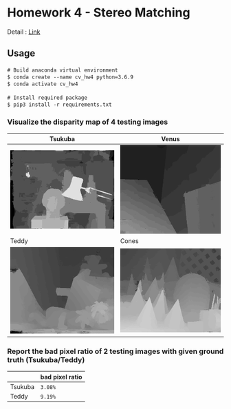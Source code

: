 # Homework 4 - Stereo Matching
Detail : [Link](hw4.pdf)

## Usage
```shell
# Build anaconda virtual environment
$ conda create --name cv_hw4 python=3.6.9
$ conda activate cv_hw4

# Install required package
$ pip3 install -r requirements.txt
```

### Visualize the disparity map of 4 testing images
|Tsukuba|Venus|
|-|-|
|![sukuba.png](./Tsukuba.png)|![Venus.png](./Venus.png)|
|Teddy|Cones|
|![Teddy.png](./Teddy.png)|![Cones.png](./Cones.png)|

### Report the bad pixel ratio of 2 testing images with given ground truth (Tsukuba/Teddy)
||bad pixel ratio|
|-|-|
|Tsukuba|`3.08%`|
|Teddy|`9.19%`|
